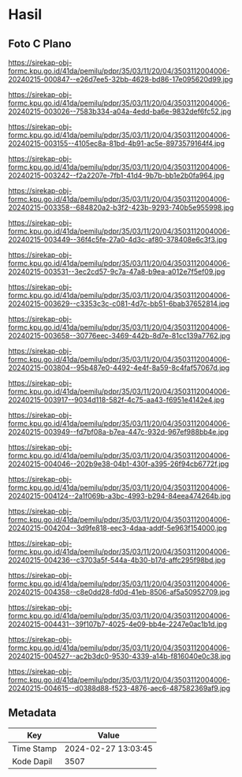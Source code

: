 # Hasil

## Foto C Plano

https://sirekap-obj-formc.kpu.go.id/41da/pemilu/pdpr/35/03/11/20/04/3503112004006-20240215-000847--e26d7ee5-32bb-4628-bd86-17e095620d99.jpg

https://sirekap-obj-formc.kpu.go.id/41da/pemilu/pdpr/35/03/11/20/04/3503112004006-20240215-003026--7583b334-a04a-4edd-ba6e-9832def6fc52.jpg

https://sirekap-obj-formc.kpu.go.id/41da/pemilu/pdpr/35/03/11/20/04/3503112004006-20240215-003155--4105ec8a-81bd-4b91-ac5e-8973579164f4.jpg

https://sirekap-obj-formc.kpu.go.id/41da/pemilu/pdpr/35/03/11/20/04/3503112004006-20240215-003242--f2a2207e-7fb1-41d4-9b7b-bb1e2b0fa964.jpg

https://sirekap-obj-formc.kpu.go.id/41da/pemilu/pdpr/35/03/11/20/04/3503112004006-20240215-003358--684820a2-b3f2-423b-9293-740b5e955998.jpg

https://sirekap-obj-formc.kpu.go.id/41da/pemilu/pdpr/35/03/11/20/04/3503112004006-20240215-003449--36f4c5fe-27a0-4d3c-af80-378408e6c3f3.jpg

https://sirekap-obj-formc.kpu.go.id/41da/pemilu/pdpr/35/03/11/20/04/3503112004006-20240215-003531--3ec2cd57-9c7a-47a8-b9ea-a012e7f5ef09.jpg

https://sirekap-obj-formc.kpu.go.id/41da/pemilu/pdpr/35/03/11/20/04/3503112004006-20240215-003629--c3353c3c-c081-4d7c-bb51-6bab37652814.jpg

https://sirekap-obj-formc.kpu.go.id/41da/pemilu/pdpr/35/03/11/20/04/3503112004006-20240215-003658--30776eec-3469-442b-8d7e-81cc139a7762.jpg

https://sirekap-obj-formc.kpu.go.id/41da/pemilu/pdpr/35/03/11/20/04/3503112004006-20240215-003804--95b487e0-4492-4e4f-8a59-8c4faf57067d.jpg

https://sirekap-obj-formc.kpu.go.id/41da/pemilu/pdpr/35/03/11/20/04/3503112004006-20240215-003917--9034d118-582f-4c75-aa43-f6951e4142e4.jpg

https://sirekap-obj-formc.kpu.go.id/41da/pemilu/pdpr/35/03/11/20/04/3503112004006-20240215-003949--fd7bf08a-b7ea-447c-932d-967ef988bb4e.jpg

https://sirekap-obj-formc.kpu.go.id/41da/pemilu/pdpr/35/03/11/20/04/3503112004006-20240215-004046--202b9e38-04b1-430f-a395-26f94cb6772f.jpg

https://sirekap-obj-formc.kpu.go.id/41da/pemilu/pdpr/35/03/11/20/04/3503112004006-20240215-004124--2a1f069b-a3bc-4993-b294-84eea474264b.jpg

https://sirekap-obj-formc.kpu.go.id/41da/pemilu/pdpr/35/03/11/20/04/3503112004006-20240215-004204--3d9fe818-eec3-4daa-addf-5e963f154000.jpg

https://sirekap-obj-formc.kpu.go.id/41da/pemilu/pdpr/35/03/11/20/04/3503112004006-20240215-004236--c3703a5f-544a-4b30-b17d-affc295f98bd.jpg

https://sirekap-obj-formc.kpu.go.id/41da/pemilu/pdpr/35/03/11/20/04/3503112004006-20240215-004358--c8e0dd28-fd0d-41eb-8506-af5a50952709.jpg

https://sirekap-obj-formc.kpu.go.id/41da/pemilu/pdpr/35/03/11/20/04/3503112004006-20240215-004431--39f107b7-4025-4e09-bb4e-2247e0ac1b1d.jpg

https://sirekap-obj-formc.kpu.go.id/41da/pemilu/pdpr/35/03/11/20/04/3503112004006-20240215-004527--ac2b3dc0-9530-4339-a14b-f816040e0c38.jpg

https://sirekap-obj-formc.kpu.go.id/41da/pemilu/pdpr/35/03/11/20/04/3503112004006-20240215-004615--d0388d88-f523-4876-aec6-487582369af9.jpg


## Metadata

| Key        | Value               |
| ---------- | ------------------- |
| Time Stamp | 2024-02-27 13:03:45 |
| Kode Dapil | 3507                |



